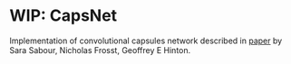# WIP: CapsNet

Implementation of convolutional capsules network described in [paper](https://arxiv.org/pdf/1710.09829.pdf) by 
Sara Sabour, Nicholas Frosst, Geoffrey E Hinton.

